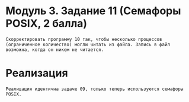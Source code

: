 # Модуль 3. Задание 11 (Семафоры POSIX, 2 балла)
    Скорректировать программу 10 так, чтобы несколько процессов (ограниченное количество) могли читать из файла. Запись в файл возможна, когда он никем не читается.

# Реализация
    Реалицация идентична задаче 09, только теперь используются семафоры POSIX.